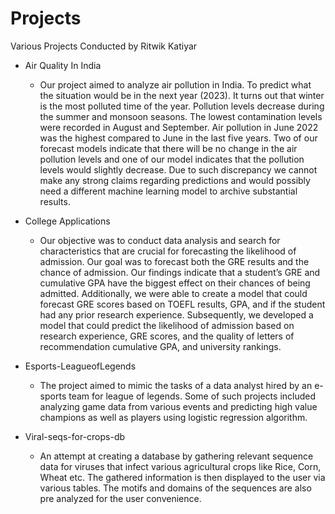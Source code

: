 # Projects
Various Projects Conducted by Ritwik Katiyar
+ Air Quality In India
  - Our project aimed to analyze air pollution in India. To predict what the situation would be in the next year (2023). It turns out that winter is the most polluted time of the year. Pollution levels decrease during the summer and monsoon seasons. The lowest contamination levels were recorded in August and September. Air pollution in June 2022 was the highest compared to June in the last five years. Two of our forecast models indicate that there will be no change in the air pollution levels and one of our model indicates that the pollution levels would slightly decrease. Due to such discrepancy we cannot make any strong claims regarding predictions and would possibly need a different machine learning model to archive substantial results.

+ College Applications
  - Our objective was to conduct data analysis and search for characteristics that are crucial for forecasting the likelihood of admission. Our goal was to forecast both the GRE results and the chance of admission. Our findings indicate that a student’s GRE and cumulative GPA have the biggest effect on their chances of being admitted. Additionally, we were able to create a model that could forecast GRE scores based on TOEFL results, GPA, and if the student had any prior research experience. Subsequently, we developed a model that could predict the likelihood of admission based on research experience, GRE scores, and the quality of letters of recommendation cumulative GPA, and university rankings. 

+ Esports-LeagueofLegends
  - The project aimed to mimic the tasks of a data analyst hired by an e-sports team for league of legends. Some of such projects included analyzing game data from various events and predicting high value champions as well as players using logistic regression algorithm.

+ Viral-seqs-for-crops-db
  - An attempt at creating a database by gathering relevant sequence data for viruses that infect various agricultural crops like Rice, Corn, Wheat etc. The gathered information is then displayed to the user via various tables. The motifs and domains of the sequences are also pre analyzed for the user convenience.
